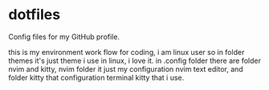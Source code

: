 # dotfiles
Config files for my GitHub profile.

this is my environment work flow for coding, i am linux user so in folder themes it's just theme i use in linux, i love it. 
in .config folder there are folder nvim and kitty,  nvim folder it just my configuration nvim text editor, and folder kitty that configuration 
terminal kitty that i use.
